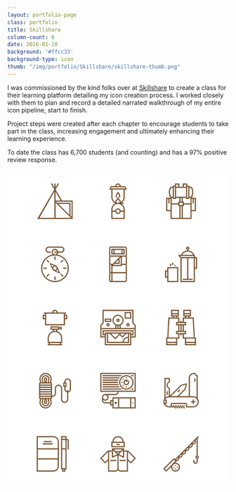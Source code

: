 ```yaml
---
layout: portfolio-page
class: portfolio
title: Skillshare
column-count: 6
date: 2016-01-10
background: '#ffcc33'
background-type: icon
thumb: "/img/portfolio/Skillshare/skillshare-thumb.png"
---
```


I was commissioned by the kind folks over at [Skillshare](https://www.skillshare.com/) to create a class for their learning platform detailing my icon creation process. I worked closely with them to plan and record a detailed narrated walkthrough of my entire icon pipeline, start to finish. 

Project steps were created after each chapter to encourage students to take part in the class, increasing engagement and ultimately enhancing their learning experience.

To date the class has 6,700 students (and counting) and has a 97% positive review response.

<img class="fluid" src="/img/portfolio/Skillshare/skillshare-icon-grid.png">
